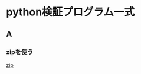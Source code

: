 # python検証プログラム一式

## A

### zipを使う

[zip](../atcoder/mizuiro/bitzentansaku/ABC002D_habatsu/../../joi2008yo_e_osenbei/samples/samplezip.py)

